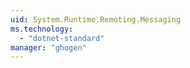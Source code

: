 ```yaml
---
uid: System.Runtime.Remoting.Messaging
ms.technology: 
  - "dotnet-standard"
manager: "ghogen"
---
```

